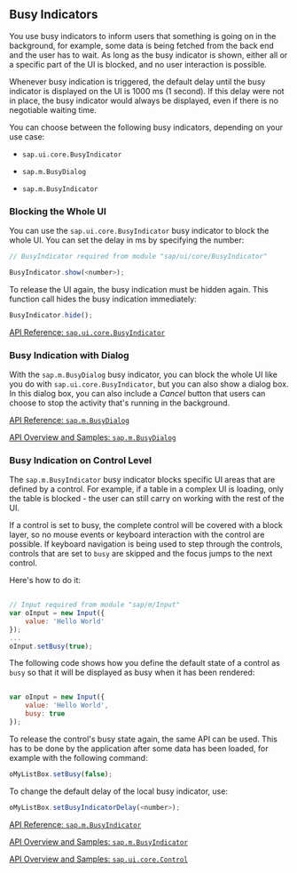 <!-- loio0dd211065c714c0d8a35cecb5fea8557 -->

## Busy Indicators

You use busy indicators to inform users that something is going on in the background, for example, some data is being fetched from the back end and the user has to wait. As long as the busy indicator is shown, either all or a specific part of the UI is blocked, and no user interaction is possible.

Whenever busy indication is triggered, the default delay until the busy indicator is displayed on the UI is 1000 ms \(1 second\). If this delay were not in place, the busy indicator would always be displayed, even if there is no negotiable waiting time.

You can choose between the following busy indicators, depending on your use case:

-   `sap.ui.core.BusyIndicator`

-   `sap.m.BusyDialog`

-   `sap.m.BusyIndicator`




### Blocking the Whole UI

You can use the `sap.ui.core.BusyIndicator` busy indicator to block the whole UI. You can set the delay in ms by specifying the number:

```js
// BusyIndicator required from module "sap/ui/core/BusyIndicator"

BusyIndicator.show(<number>);
```

To release the UI again, the busy indication must be hidden again. This function call hides the busy indication immediately:

```js
BusyIndicator.hide();
```

[API Reference: `sap.ui.core.BusyIndicator`](https://ui5.sap.com/#/api/sap.ui.core.BusyIndicator)



### Busy Indication with Dialog

With the `sap.m.BusyDialog` busy indicator, you can block the whole UI like you do with `sap.ui.core.BusyIndicator`, but you can also show a dialog box. In this dialog box, you can also include a *Cancel* button that users can choose to stop the activity that's running in the background.

[API Reference: `sap.m.BusyDialog`](https://ui5.sap.com/#/api/sap.m.BusyDialog)

[API Overview and Samples: `sap.m.BusyDialog`](https://ui5.sap.com/#/entity/sap.m.BusyDialog)



### Busy Indication on Control Level

The `sap.m.BusyIndicator` busy indicator blocks specific UI areas that are defined by a control. For example, if a table in a complex UI is loading, only the table is blocked - the user can still carry on working with the rest of the UI.

If a control is set to busy, the complete control will be covered with a block layer, so no mouse events or keyboard interaction with the control are possible. If keyboard navigation is being used to step through the controls, controls that are set to `busy` are skipped and the focus jumps to the next control.

Here's how to do it:

```js
	
// Input required from module "sap/m/Input"
var oInput = new Input({
    value: 'Hello World'
});
...
oInput.setBusy(true);
```

The following code shows how you define the default state of a control as `busy` so that it will be displayed as busy when it has been rendered:

```js
	
var oInput = new Input({
    value: 'Hello World',
    busy: true
});   

```

To release the control's busy state again, the same API can be used. This has to be done by the application after some data has been loaded, for example with the following command:

```js
oMyListBox.setBusy(false);
```

To change the default delay of the local busy indicator, use:

```js
oMyListBox.setBusyIndicatorDelay(<number>);
```

[API Reference: `sap.m.BusyIndicator`](https://ui5.sap.com/#/api/sap.m.BusyIndicator)

[API Overview and Samples: `sap.m.BusyIndicator`](https://ui5.sap.com/#/entity/sap.m.BusyIndicator)

[API Overview and Samples: `sap.ui.core.Control`](https://ui5.sap.com/#/entity/sap.ui.core.Control)

